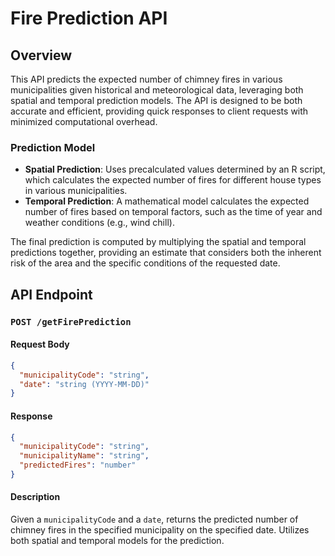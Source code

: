 # Fire Prediction API

## Overview

This API predicts the expected number of chimney fires in various municipalities given historical and meteorological data, leveraging both spatial and temporal prediction models. The API is designed to be both accurate and efficient, providing quick responses to client requests with minimized computational overhead.

### Prediction Model

- **Spatial Prediction**: Uses precalculated values determined by an R script, which calculates the expected number of fires for different house types in various municipalities.
- **Temporal Prediction**: A mathematical model calculates the expected number of fires based on temporal factors, such as the time of year and weather conditions (e.g., wind chill).

The final prediction is computed by multiplying the spatial and temporal predictions together, providing an estimate that considers both the inherent risk of the area and the specific conditions of the requested date.

## API Endpoint

### `POST /getFirePrediction`

#### Request Body

```json
{
  "municipalityCode": "string",
  "date": "string (YYYY-MM-DD)"
}
```

#### Response

```json
{
  "municipalityCode": "string",
  "municipalityName": "string",
  "predictedFires": "number"
}
```

#### Description

Given a `municipalityCode` and a `date`, returns the predicted number of chimney fires in the specified municipality on the specified date. Utilizes both spatial and temporal models for the prediction.

